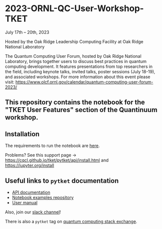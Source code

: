 # 2023-ORNL-QC-User-Workshop-TKET

July 17th – 20th, 2023

Hosted by the Oak Ridge Leadership Computing Facility at Oak Ridge National Laboratory

The Quantum Computing User Forum, hosted by Oak Ridge National Laboratory, brings together users to discuss best practices in quantum computing development. It features presentations from top researchers in the field, including keynote talks, invited talks, poster sessions (July 18-19), and associated workshops.  For more information about this event please visit: https://www.olcf.ornl.gov/calendar/quantum-computing-user-forum-2023/


## This repository contains the notebook for the "TKET User Features" section of the Quantinuum workshop.

## Installation
The requirements to run the notebook are [here](https://github.com/spendierk/2023-ORNL-TKET/blob/main/requirements.txt). 

Problems? See this support page -> https://cqcl.github.io/tket/pytket/api/install.html and
https://jupyter.org/install

## Useful links to `pytket` documentation

* [API documentation](https://cqcl.github.io/tket/pytket/api/#) 
* [Notebook examples repository](https://github.com/CQCL/pytket/tree/main/examples) 
* [User manual](https://cqcl.github.io/pytket/manual/index.html) 

Also, join our [slack channel](https://tketusers.slack.com/join/shared_invite/zt-18qmsamj9-UqQFVdkRzxnXCcKtcarLRA#/shared-invite/email)! 

There is also a `pytket` tag on [quantum computing stack exchange](https://quantumcomputing.stackexchange.com/questions/tagged/pytket).
